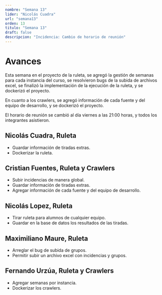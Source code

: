 ```yaml
---
nombre: "Semana 13"
lider: "Nicolás Cuadra"
url: "semana13"
orden: 13
titulo: "Semana 13"
draft: false
descripcion: "Incidencia: Cambio de horario de reunión"
---
```


# Avances

Esta semana en el proyecto de la ruleta, se agregó la gestión de semanas para cada instancia del curso, se resolvieron bugs de la subida de archivos excel, se finalizó la implementación de la ejecución de la ruleta, y se dockerizó el proyecto.

En cuanto a los crawlers, se agregó información de cada fuente y del equipo de desarrollo, y se dockerizó el proyecto.

El horario de reunión se cambió al día viernes a las 21:00 horas, y todos los integrantes asistieron.

## Nicolás Cuadra, Ruleta
- Guardar información de tiradas extras.
- Dockerizar la ruleta.
## Cristian Fuentes, Ruleta y Crawlers
- Subir incidencias de manera global.
- Guardar información de tiradas extras.
- Agregar información de cada fuente y del equipo de desarrollo.
## Nicolás Lopez, Ruleta
- Tirar ruleta para alumnos de cualquier equipo.
- Guardar en la base de datos los resultados de las tiradas.
## Maximiliano Maure, Ruleta
- Arreglar el bug de subida de grupos.
- Permitir subir un archivo excel con incidencias y grupos.
## Fernando Urzúa, Ruleta y Crawlers
- Agregar semanas por instancia.
- Dockerizar los crawlers.
